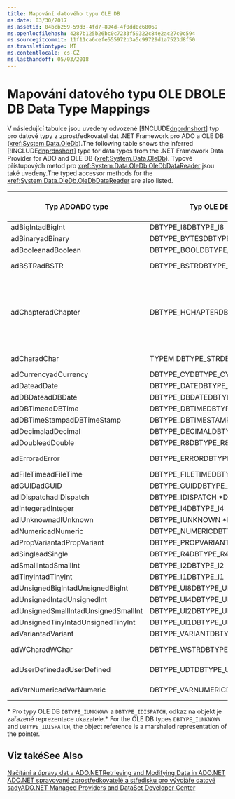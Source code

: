 ```yaml
---
title: Mapování datového typu OLE DB
ms.date: 03/30/2017
ms.assetid: 04bcb259-59d3-4fd7-894d-4f0dd0c68069
ms.openlocfilehash: 4287b125b26bc0c7233f59322c84e2ac27c0c594
ms.sourcegitcommit: 11f11ca6cefe555972b3a5c99729d1a7523d8f50
ms.translationtype: MT
ms.contentlocale: cs-CZ
ms.lasthandoff: 05/03/2018
---
```

# <a name="ole-db-data-type-mappings"></a><span data-ttu-id="c5b76-102">Mapování datového typu OLE DB</span><span class="sxs-lookup"><span data-stu-id="c5b76-102">OLE DB Data Type Mappings</span></span>
<span data-ttu-id="c5b76-103">V následující tabulce jsou uvedeny odvozené [!INCLUDE[dnprdnshort](../../../../includes/dnprdnshort-md.md)] typ pro datové typy z zprostředkovatel dat .NET Framework pro ADO a OLE DB (<xref:System.Data.OleDb>).</span><span class="sxs-lookup"><span data-stu-id="c5b76-103">The following table shows the inferred [!INCLUDE[dnprdnshort](../../../../includes/dnprdnshort-md.md)] type for data types from the .NET Framework Data Provider for ADO and OLE DB (<xref:System.Data.OleDb>).</span></span> <span data-ttu-id="c5b76-104">Typové přístupových metod pro <xref:System.Data.OleDb.OleDbDataReader> jsou také uvedeny.</span><span class="sxs-lookup"><span data-stu-id="c5b76-104">The typed accessor methods for the <xref:System.Data.OleDb.OleDbDataReader> are also listed.</span></span>  
  
|<span data-ttu-id="c5b76-105">Typ ADO</span><span class="sxs-lookup"><span data-stu-id="c5b76-105">ADO type</span></span>|<span data-ttu-id="c5b76-106">Typ OLE DB</span><span class="sxs-lookup"><span data-stu-id="c5b76-106">OLE DB type</span></span>|[!INCLUDE[dnprdnshort](../../../../includes/dnprdnshort-md.md)]<span data-ttu-id="c5b76-107"> Typ</span><span class="sxs-lookup"><span data-stu-id="c5b76-107"> type</span></span>|[!INCLUDE[dnprdnshort](../../../../includes/dnprdnshort-md.md)]<span data-ttu-id="c5b76-108"> typy přistupujícího objektu</span><span class="sxs-lookup"><span data-stu-id="c5b76-108"> typed accessor</span></span>|  
|--------------|-----------------|----------------------------------------------------------------------|--------------------------------------------------------------------------------|  
|<span data-ttu-id="c5b76-109">adBigInt</span><span class="sxs-lookup"><span data-stu-id="c5b76-109">adBigInt</span></span>|<span data-ttu-id="c5b76-110">DBTYPE_I8</span><span class="sxs-lookup"><span data-stu-id="c5b76-110">DBTYPE_I8</span></span>|<span data-ttu-id="c5b76-111">Int64</span><span class="sxs-lookup"><span data-stu-id="c5b76-111">Int64</span></span>|<span data-ttu-id="c5b76-112">GetInt64()</span><span class="sxs-lookup"><span data-stu-id="c5b76-112">GetInt64()</span></span>|  
|<span data-ttu-id="c5b76-113">adBinary</span><span class="sxs-lookup"><span data-stu-id="c5b76-113">adBinary</span></span>|<span data-ttu-id="c5b76-114">DBTYPE_BYTES</span><span class="sxs-lookup"><span data-stu-id="c5b76-114">DBTYPE_BYTES</span></span>|<span data-ttu-id="c5b76-115">Byte]</span><span class="sxs-lookup"><span data-stu-id="c5b76-115">Byte[]</span></span>|<span data-ttu-id="c5b76-116">GetBytes()</span><span class="sxs-lookup"><span data-stu-id="c5b76-116">GetBytes()</span></span>|  
|<span data-ttu-id="c5b76-117">adBoolean</span><span class="sxs-lookup"><span data-stu-id="c5b76-117">adBoolean</span></span>|<span data-ttu-id="c5b76-118">DBTYPE_BOOL</span><span class="sxs-lookup"><span data-stu-id="c5b76-118">DBTYPE_BOOL</span></span>|<span data-ttu-id="c5b76-119">Boolean</span><span class="sxs-lookup"><span data-stu-id="c5b76-119">Boolean</span></span>|<span data-ttu-id="c5b76-120">GetBoolean()</span><span class="sxs-lookup"><span data-stu-id="c5b76-120">GetBoolean()</span></span>|  
|<span data-ttu-id="c5b76-121">adBSTR</span><span class="sxs-lookup"><span data-stu-id="c5b76-121">adBSTR</span></span>|<span data-ttu-id="c5b76-122">DBTYPE_BSTR</span><span class="sxs-lookup"><span data-stu-id="c5b76-122">DBTYPE_BSTR</span></span>|<span data-ttu-id="c5b76-123">String</span><span class="sxs-lookup"><span data-stu-id="c5b76-123">String</span></span>|<span data-ttu-id="c5b76-124">Funkci GetString()</span><span class="sxs-lookup"><span data-stu-id="c5b76-124">GetString()</span></span>|  
|<span data-ttu-id="c5b76-125">adChapter</span><span class="sxs-lookup"><span data-stu-id="c5b76-125">adChapter</span></span>|<span data-ttu-id="c5b76-126">DBTYPE_HCHAPTER</span><span class="sxs-lookup"><span data-stu-id="c5b76-126">DBTYPE_HCHAPTER</span></span>|<span data-ttu-id="c5b76-127">Podporované prostřednictvím `DataReader`.</span><span class="sxs-lookup"><span data-stu-id="c5b76-127">Supported through the `DataReader`.</span></span> <span data-ttu-id="c5b76-128">V tématu [načítání dat pomocí DataReader](../../../../docs/framework/data/adonet/retrieving-data-using-a-datareader.md).</span><span class="sxs-lookup"><span data-stu-id="c5b76-128">See [Retrieving Data Using a DataReader](../../../../docs/framework/data/adonet/retrieving-data-using-a-datareader.md).</span></span>|<span data-ttu-id="c5b76-129">GetValue()</span><span class="sxs-lookup"><span data-stu-id="c5b76-129">GetValue()</span></span>|  
|<span data-ttu-id="c5b76-130">adChar</span><span class="sxs-lookup"><span data-stu-id="c5b76-130">adChar</span></span>|<span data-ttu-id="c5b76-131">TYPEM DBTYPE_STR</span><span class="sxs-lookup"><span data-stu-id="c5b76-131">DBTYPE_STR</span></span>|<span data-ttu-id="c5b76-132">String</span><span class="sxs-lookup"><span data-stu-id="c5b76-132">String</span></span>|<span data-ttu-id="c5b76-133">Funkci GetString()</span><span class="sxs-lookup"><span data-stu-id="c5b76-133">GetString()</span></span>|  
|<span data-ttu-id="c5b76-134">adCurrency</span><span class="sxs-lookup"><span data-stu-id="c5b76-134">adCurrency</span></span>|<span data-ttu-id="c5b76-135">DBTYPE_CY</span><span class="sxs-lookup"><span data-stu-id="c5b76-135">DBTYPE_CY</span></span>|<span data-ttu-id="c5b76-136">Desetinné číslo</span><span class="sxs-lookup"><span data-stu-id="c5b76-136">Decimal</span></span>|<span data-ttu-id="c5b76-137">GetDecimal()</span><span class="sxs-lookup"><span data-stu-id="c5b76-137">GetDecimal()</span></span>|  
|<span data-ttu-id="c5b76-138">adDate</span><span class="sxs-lookup"><span data-stu-id="c5b76-138">adDate</span></span>|<span data-ttu-id="c5b76-139">DBTYPE_DATE</span><span class="sxs-lookup"><span data-stu-id="c5b76-139">DBTYPE_DATE</span></span>|<span data-ttu-id="c5b76-140">DateTime</span><span class="sxs-lookup"><span data-stu-id="c5b76-140">DateTime</span></span>|<span data-ttu-id="c5b76-141">GetDateTime()</span><span class="sxs-lookup"><span data-stu-id="c5b76-141">GetDateTime()</span></span>|  
|<span data-ttu-id="c5b76-142">adDBDate</span><span class="sxs-lookup"><span data-stu-id="c5b76-142">adDBDate</span></span>|<span data-ttu-id="c5b76-143">DBTYPE_DBDATE</span><span class="sxs-lookup"><span data-stu-id="c5b76-143">DBTYPE_DBDATE</span></span>|<span data-ttu-id="c5b76-144">DateTime</span><span class="sxs-lookup"><span data-stu-id="c5b76-144">DateTime</span></span>|<span data-ttu-id="c5b76-145">GetDateTime()</span><span class="sxs-lookup"><span data-stu-id="c5b76-145">GetDateTime()</span></span>|  
|<span data-ttu-id="c5b76-146">adDBTime</span><span class="sxs-lookup"><span data-stu-id="c5b76-146">adDBTime</span></span>|<span data-ttu-id="c5b76-147">DBTYPE_DBTIME</span><span class="sxs-lookup"><span data-stu-id="c5b76-147">DBTYPE_DBTIME</span></span>|<span data-ttu-id="c5b76-148">DateTime</span><span class="sxs-lookup"><span data-stu-id="c5b76-148">DateTime</span></span>|<span data-ttu-id="c5b76-149">GetDateTime()</span><span class="sxs-lookup"><span data-stu-id="c5b76-149">GetDateTime()</span></span>|  
|<span data-ttu-id="c5b76-150">adDBTimeStamp</span><span class="sxs-lookup"><span data-stu-id="c5b76-150">adDBTimeStamp</span></span>|<span data-ttu-id="c5b76-151">DBTYPE_DBTIMESTAMP</span><span class="sxs-lookup"><span data-stu-id="c5b76-151">DBTYPE_DBTIMESTAMP</span></span>|<span data-ttu-id="c5b76-152">DateTime</span><span class="sxs-lookup"><span data-stu-id="c5b76-152">DateTime</span></span>|<span data-ttu-id="c5b76-153">GetDateTime()</span><span class="sxs-lookup"><span data-stu-id="c5b76-153">GetDateTime()</span></span>|  
|<span data-ttu-id="c5b76-154">adDecimal</span><span class="sxs-lookup"><span data-stu-id="c5b76-154">adDecimal</span></span>|<span data-ttu-id="c5b76-155">DBTYPE_DECIMAL</span><span class="sxs-lookup"><span data-stu-id="c5b76-155">DBTYPE_DECIMAL</span></span>|<span data-ttu-id="c5b76-156">Desetinné číslo</span><span class="sxs-lookup"><span data-stu-id="c5b76-156">Decimal</span></span>|<span data-ttu-id="c5b76-157">GetDecimal()</span><span class="sxs-lookup"><span data-stu-id="c5b76-157">GetDecimal()</span></span>|  
|<span data-ttu-id="c5b76-158">adDouble</span><span class="sxs-lookup"><span data-stu-id="c5b76-158">adDouble</span></span>|<span data-ttu-id="c5b76-159">DBTYPE_R8</span><span class="sxs-lookup"><span data-stu-id="c5b76-159">DBTYPE_R8</span></span>|<span data-ttu-id="c5b76-160">Double</span><span class="sxs-lookup"><span data-stu-id="c5b76-160">Double</span></span>|<span data-ttu-id="c5b76-161">GetDouble()</span><span class="sxs-lookup"><span data-stu-id="c5b76-161">GetDouble()</span></span>|  
|<span data-ttu-id="c5b76-162">adError</span><span class="sxs-lookup"><span data-stu-id="c5b76-162">adError</span></span>|<span data-ttu-id="c5b76-163">DBTYPE_ERROR</span><span class="sxs-lookup"><span data-stu-id="c5b76-163">DBTYPE_ERROR</span></span>|<span data-ttu-id="c5b76-164">ExternalException –</span><span class="sxs-lookup"><span data-stu-id="c5b76-164">ExternalException</span></span>|<span data-ttu-id="c5b76-165">GetValue()</span><span class="sxs-lookup"><span data-stu-id="c5b76-165">GetValue()</span></span>|  
|<span data-ttu-id="c5b76-166">adFileTime</span><span class="sxs-lookup"><span data-stu-id="c5b76-166">adFileTime</span></span>|<span data-ttu-id="c5b76-167">DBTYPE_FILETIME</span><span class="sxs-lookup"><span data-stu-id="c5b76-167">DBTYPE_FILETIME</span></span>|<span data-ttu-id="c5b76-168">DateTime</span><span class="sxs-lookup"><span data-stu-id="c5b76-168">DateTime</span></span>|<span data-ttu-id="c5b76-169">GetDateTime()</span><span class="sxs-lookup"><span data-stu-id="c5b76-169">GetDateTime()</span></span>|  
|<span data-ttu-id="c5b76-170">adGUID</span><span class="sxs-lookup"><span data-stu-id="c5b76-170">adGUID</span></span>|<span data-ttu-id="c5b76-171">DBTYPE_GUID</span><span class="sxs-lookup"><span data-stu-id="c5b76-171">DBTYPE_GUID</span></span>|<span data-ttu-id="c5b76-172">Identifikátor GUID</span><span class="sxs-lookup"><span data-stu-id="c5b76-172">Guid</span></span>|<span data-ttu-id="c5b76-173">GetGuid()</span><span class="sxs-lookup"><span data-stu-id="c5b76-173">GetGuid()</span></span>|  
|<span data-ttu-id="c5b76-174">adIDispatch</span><span class="sxs-lookup"><span data-stu-id="c5b76-174">adIDispatch</span></span>|<span data-ttu-id="c5b76-175">DBTYPE_IDISPATCH \*</span><span class="sxs-lookup"><span data-stu-id="c5b76-175">DBTYPE_IDISPATCH \*</span></span>|<span data-ttu-id="c5b76-176">Objekt</span><span class="sxs-lookup"><span data-stu-id="c5b76-176">Object</span></span>|<span data-ttu-id="c5b76-177">GetValue()</span><span class="sxs-lookup"><span data-stu-id="c5b76-177">GetValue()</span></span>|  
|<span data-ttu-id="c5b76-178">adInteger</span><span class="sxs-lookup"><span data-stu-id="c5b76-178">adInteger</span></span>|<span data-ttu-id="c5b76-179">DBTYPE_I4</span><span class="sxs-lookup"><span data-stu-id="c5b76-179">DBTYPE_I4</span></span>|<span data-ttu-id="c5b76-180">Int32</span><span class="sxs-lookup"><span data-stu-id="c5b76-180">Int32</span></span>|<span data-ttu-id="c5b76-181">GetInt32()</span><span class="sxs-lookup"><span data-stu-id="c5b76-181">GetInt32()</span></span>|  
|<span data-ttu-id="c5b76-182">adIUnknown</span><span class="sxs-lookup"><span data-stu-id="c5b76-182">adIUnknown</span></span>|<span data-ttu-id="c5b76-183">DBTYPE_IUNKNOWN \*</span><span class="sxs-lookup"><span data-stu-id="c5b76-183">DBTYPE_IUNKNOWN \*</span></span>|<span data-ttu-id="c5b76-184">Objekt</span><span class="sxs-lookup"><span data-stu-id="c5b76-184">Object</span></span>|<span data-ttu-id="c5b76-185">GetValue()</span><span class="sxs-lookup"><span data-stu-id="c5b76-185">GetValue()</span></span>|  
|<span data-ttu-id="c5b76-186">adNumeric</span><span class="sxs-lookup"><span data-stu-id="c5b76-186">adNumeric</span></span>|<span data-ttu-id="c5b76-187">DBTYPE_NUMERIC</span><span class="sxs-lookup"><span data-stu-id="c5b76-187">DBTYPE_NUMERIC</span></span>|<span data-ttu-id="c5b76-188">Desetinné číslo</span><span class="sxs-lookup"><span data-stu-id="c5b76-188">Decimal</span></span>|<span data-ttu-id="c5b76-189">GetDecimal()</span><span class="sxs-lookup"><span data-stu-id="c5b76-189">GetDecimal()</span></span>|  
|<span data-ttu-id="c5b76-190">adPropVariant</span><span class="sxs-lookup"><span data-stu-id="c5b76-190">adPropVariant</span></span>|<span data-ttu-id="c5b76-191">DBTYPE_PROPVARIANT</span><span class="sxs-lookup"><span data-stu-id="c5b76-191">DBTYPE_PROPVARIANT</span></span>|<span data-ttu-id="c5b76-192">Objekt</span><span class="sxs-lookup"><span data-stu-id="c5b76-192">Object</span></span>|<span data-ttu-id="c5b76-193">GetValue()</span><span class="sxs-lookup"><span data-stu-id="c5b76-193">GetValue()</span></span>|  
|<span data-ttu-id="c5b76-194">adSingle</span><span class="sxs-lookup"><span data-stu-id="c5b76-194">adSingle</span></span>|<span data-ttu-id="c5b76-195">DBTYPE_R4</span><span class="sxs-lookup"><span data-stu-id="c5b76-195">DBTYPE_R4</span></span>|<span data-ttu-id="c5b76-196">Single</span><span class="sxs-lookup"><span data-stu-id="c5b76-196">Single</span></span>|<span data-ttu-id="c5b76-197">GetFloat()</span><span class="sxs-lookup"><span data-stu-id="c5b76-197">GetFloat()</span></span>|  
|<span data-ttu-id="c5b76-198">adSmallInt</span><span class="sxs-lookup"><span data-stu-id="c5b76-198">adSmallInt</span></span>|<span data-ttu-id="c5b76-199">DBTYPE_I2</span><span class="sxs-lookup"><span data-stu-id="c5b76-199">DBTYPE_I2</span></span>|<span data-ttu-id="c5b76-200">Int16</span><span class="sxs-lookup"><span data-stu-id="c5b76-200">Int16</span></span>|<span data-ttu-id="c5b76-201">GetInt16()</span><span class="sxs-lookup"><span data-stu-id="c5b76-201">GetInt16()</span></span>|  
|<span data-ttu-id="c5b76-202">adTinyInt</span><span class="sxs-lookup"><span data-stu-id="c5b76-202">adTinyInt</span></span>|<span data-ttu-id="c5b76-203">DBTYPE_I1</span><span class="sxs-lookup"><span data-stu-id="c5b76-203">DBTYPE_I1</span></span>|<span data-ttu-id="c5b76-204">Byte</span><span class="sxs-lookup"><span data-stu-id="c5b76-204">Byte</span></span>|<span data-ttu-id="c5b76-205">GetByte()</span><span class="sxs-lookup"><span data-stu-id="c5b76-205">GetByte()</span></span>|  
|<span data-ttu-id="c5b76-206">adUnsignedBigInt</span><span class="sxs-lookup"><span data-stu-id="c5b76-206">adUnsignedBigInt</span></span>|<span data-ttu-id="c5b76-207">DBTYPE_UI8</span><span class="sxs-lookup"><span data-stu-id="c5b76-207">DBTYPE_UI8</span></span>|<span data-ttu-id="c5b76-208">UInt64</span><span class="sxs-lookup"><span data-stu-id="c5b76-208">UInt64</span></span>|<span data-ttu-id="c5b76-209">GetValue()</span><span class="sxs-lookup"><span data-stu-id="c5b76-209">GetValue()</span></span>|  
|<span data-ttu-id="c5b76-210">adUnsignedInt</span><span class="sxs-lookup"><span data-stu-id="c5b76-210">adUnsignedInt</span></span>|<span data-ttu-id="c5b76-211">DBTYPE_UI4</span><span class="sxs-lookup"><span data-stu-id="c5b76-211">DBTYPE_UI4</span></span>|<span data-ttu-id="c5b76-212">UInt32</span><span class="sxs-lookup"><span data-stu-id="c5b76-212">UInt32</span></span>|<span data-ttu-id="c5b76-213">GetValue()</span><span class="sxs-lookup"><span data-stu-id="c5b76-213">GetValue()</span></span>|  
|<span data-ttu-id="c5b76-214">adUnsignedSmallInt</span><span class="sxs-lookup"><span data-stu-id="c5b76-214">adUnsignedSmallInt</span></span>|<span data-ttu-id="c5b76-215">DBTYPE_UI2</span><span class="sxs-lookup"><span data-stu-id="c5b76-215">DBTYPE_UI2</span></span>|<span data-ttu-id="c5b76-216">UInt16</span><span class="sxs-lookup"><span data-stu-id="c5b76-216">UInt16</span></span>|<span data-ttu-id="c5b76-217">GetValue()</span><span class="sxs-lookup"><span data-stu-id="c5b76-217">GetValue()</span></span>|  
|<span data-ttu-id="c5b76-218">adUnsignedTinyInt</span><span class="sxs-lookup"><span data-stu-id="c5b76-218">adUnsignedTinyInt</span></span>|<span data-ttu-id="c5b76-219">DBTYPE_UI1</span><span class="sxs-lookup"><span data-stu-id="c5b76-219">DBTYPE_UI1</span></span>|<span data-ttu-id="c5b76-220">Byte</span><span class="sxs-lookup"><span data-stu-id="c5b76-220">Byte</span></span>|<span data-ttu-id="c5b76-221">GetByte()</span><span class="sxs-lookup"><span data-stu-id="c5b76-221">GetByte()</span></span>|  
|<span data-ttu-id="c5b76-222">adVariant</span><span class="sxs-lookup"><span data-stu-id="c5b76-222">adVariant</span></span>|<span data-ttu-id="c5b76-223">DBTYPE_VARIANT</span><span class="sxs-lookup"><span data-stu-id="c5b76-223">DBTYPE_VARIANT</span></span>|<span data-ttu-id="c5b76-224">Objekt</span><span class="sxs-lookup"><span data-stu-id="c5b76-224">Object</span></span>|<span data-ttu-id="c5b76-225">GetValue()</span><span class="sxs-lookup"><span data-stu-id="c5b76-225">GetValue()</span></span>|  
|<span data-ttu-id="c5b76-226">adWChar</span><span class="sxs-lookup"><span data-stu-id="c5b76-226">adWChar</span></span>|<span data-ttu-id="c5b76-227">DBTYPE_WSTR</span><span class="sxs-lookup"><span data-stu-id="c5b76-227">DBTYPE_WSTR</span></span>|<span data-ttu-id="c5b76-228">String</span><span class="sxs-lookup"><span data-stu-id="c5b76-228">String</span></span>|<span data-ttu-id="c5b76-229">Funkci GetString()</span><span class="sxs-lookup"><span data-stu-id="c5b76-229">GetString()</span></span>|  
|<span data-ttu-id="c5b76-230">adUserDefined</span><span class="sxs-lookup"><span data-stu-id="c5b76-230">adUserDefined</span></span>|<span data-ttu-id="c5b76-231">DBTYPE_UDT</span><span class="sxs-lookup"><span data-stu-id="c5b76-231">DBTYPE_UDT</span></span>|<span data-ttu-id="c5b76-232">Nepodporuje se</span><span class="sxs-lookup"><span data-stu-id="c5b76-232">not supported</span></span>||  
|<span data-ttu-id="c5b76-233">adVarNumeric</span><span class="sxs-lookup"><span data-stu-id="c5b76-233">adVarNumeric</span></span>|<span data-ttu-id="c5b76-234">DBTYPE_VARNUMERIC</span><span class="sxs-lookup"><span data-stu-id="c5b76-234">DBTYPE_VARNUMERIC</span></span>|<span data-ttu-id="c5b76-235">Nepodporuje se</span><span class="sxs-lookup"><span data-stu-id="c5b76-235">not supported</span></span>||  
  
 <span data-ttu-id="c5b76-236">\* Pro typy OLE DB `DBTYPE_IUNKNOWN` a `DBTYPE_IDISPATCH`, odkaz na objekt je zařazené reprezentace ukazatele.</span><span class="sxs-lookup"><span data-stu-id="c5b76-236">\* For the OLE DB types `DBTYPE_IUNKNOWN` and `DBTYPE_IDISPATCH`, the object reference is a marshaled representation of the pointer.</span></span>  
  
## <a name="see-also"></a><span data-ttu-id="c5b76-237">Viz také</span><span class="sxs-lookup"><span data-stu-id="c5b76-237">See Also</span></span>  
 [<span data-ttu-id="c5b76-238">Načítání a úpravy dat v ADO.NET</span><span class="sxs-lookup"><span data-stu-id="c5b76-238">Retrieving and Modifying Data in ADO.NET</span></span>](../../../../docs/framework/data/adonet/retrieving-and-modifying-data.md)  
 [<span data-ttu-id="c5b76-239">ADO.NET spravované zprostředkovatelé a středisku pro vývojáře datové sady</span><span class="sxs-lookup"><span data-stu-id="c5b76-239">ADO.NET Managed Providers and DataSet Developer Center</span></span>](http://go.microsoft.com/fwlink/?LinkId=217917)
